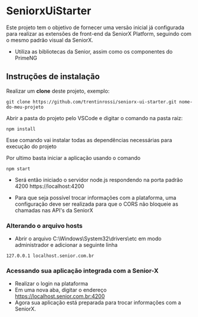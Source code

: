 # SeniorxUiStarter

Este projeto tem o objetivo de fornecer uma versão inicial já configurada para realizar as extensões de front-end da SeniorX Platform, seguindo com o mesmo padrão visual da SeniorX.

- Utiliza as bibliotecas da Senior, assim como os componentes do PrimeNG

## Instruções de instalação
Realizar um **clone** deste projeto, exemplo:
```
git clone https://github.com/trentinrossi/seniorx-ui-starter.git nome-do-meu-projeto
```

Abrir a pasta do projeto pelo VSCode e digitar o comando na pasta raiz:
```
npm install
```
Esse comando vai instalar todas as dependências necessárias para execução do projeto


Por ultimo basta iniciar a aplicação usando o comando
```
npm start
```

- Será então iniciado o servidor node.js respondendo na porta padrão 4200 https://localhost:4200

- Para que seja possível trocar informações com a plataforma, uma configuração deve ser realizada para que o CORS não bloqueie as chamadas nas API's da SeniorX

### Alterando o arquivo hosts
- Abrir o arquivo C:\Windows\System32\drivers\etc em modo administrador e adicionar a seguinte linha
```
127.0.0.1 localhost.senior.com.br
```

### Acessando sua aplicação integrada com a Senior-X
- Realizar o login na plataforma
- Em uma nova aba, digitar o endereço https://localhost.senior.com.br:4200
- Agora sua aplicação está preparada para trocar informações com a SeniorX.